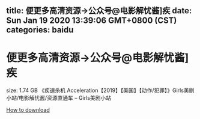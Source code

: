 
title: 便更多高清资源→公众号@电影解忧酱]疾
date: Sun Jan 19 2020 13:39:06 GMT+0800 (CST)    
categories: baidu
---

# 便更多高清资源→公众号@电影解忧酱]疾
size: 1.74 GB
 《疾速杀机 Acceleration【2019】【美国】【动作/犯罪】》Girls美剧小站/电影解忧酱/资源直通车 – Girls美剧小站
 

[How to download](https://bpcam.bemobtrk.com/go/2ceec3aa-1ca2-46d6-b9ff-aaa5c184517c?jno=478)